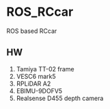 # ROS_RCcar
ROS based RCcar


## HW
1. Tamiya TT-02 frame
2. VESC6 mark5
3. RPLiDAR A2
4. EBIMU-9DOFV5
5. Realsense D455 depth camera
